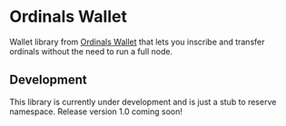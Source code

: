 # Ordinals Wallet

Wallet library from [Ordinals Wallet](https://ordinalswallet.com) that lets you inscribe and transfer ordinals without the need to run a full node.

## Development

This library is currently under development and is just a stub to reserve namespace. Release version 1.0 coming soon!
